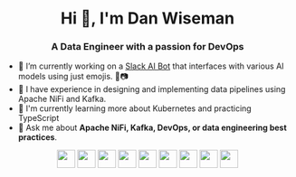 <h1 align="center">Hi 👋, I'm Dan Wiseman</h1>
<h3 align="center">A Data Engineer with a passion for DevOps</h3>

- 🔭 I’m currently working on a [Slack AI Bot](https://github.com/danwiseman/slackaibot) that 
    interfaces with various AI models using just emojis. 🥑📷
- 💼 I have experience in designing and implementing data pipelines using Apache NiFi and Kafka.
- 🌱 I'm currently learning more about Kubernetes and practicing TypeScript
- 💬 Ask me about **Apache NiFi, Kafka, DevOps, or data engineering best practices**.


<p align="center">
    <img height="32" width="32" src="https://cdn.simpleicons.org/slack" />
    <img height="32" width="32" src="https://cdn.simpleicons.org/vercel" />
    <img height="32" width="32" src="https://cdn.simpleicons.org/redis" />
    <img height="32" width="32" src="https://cdn.simpleicons.org/langchain" />
    <img height="32" width="32" src="https://cdn.simpleicons.org/openai" />
    <img height="32" width="32" src="https://cdn.simpleicons.org/typescript" />
    <img  height="32" width="32" src="https://cdn.simpleicons.org/python" />
    <img height="32" width="32" src="https://cdn.simpleicons.org/apachekafka" />
    <img height="32" width="32" src="https://cdn.simpleicons.org/apachespark" />
</p>
